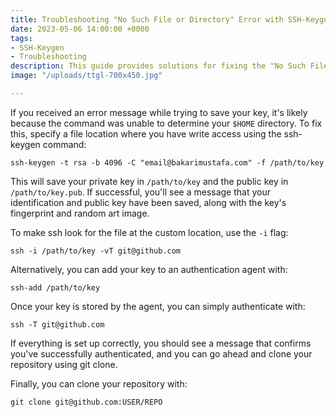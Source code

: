 ```yaml
---
title: Troubleshooting "No Such File or Directory" Error with SSH-Keygen
date: 2023-05-06 14:00:00 +0000
tags:
- SSH-Keygen
- Troubleshooting
description: This guide provides solutions for fixing the "No Such File or Directory" error that can occur when using SSH-Keygen.
image: "/uploads/ttgl-700x450.jpg"

---
```


If you received an error message while trying to save your key, it's likely because the command was unable to determine your `$HOME` directory. To fix this, specify a file location where you have write access using the ssh-keygen command:

```
ssh-keygen -t rsa -b 4096 -C "email@bakarimustafa.com" -f /path/to/key
```

This will save your private key in `/path/to/key` and the public key in `/path/to/key.pub`. If successful, you'll see a message that your identification and public key have been saved, along with the key's fingerprint and random art image.

To make ssh look for the file at the custom location, use the `-i` flag:

```
ssh -i /path/to/key -vT git@github.com
```

Alternatively, you can add your key to an authentication agent with:

```
ssh-add /path/to/key
```

Once your key is stored by the agent, you can simply authenticate with:

```
ssh -T git@github.com
```

If everything is set up correctly, you should see a message that confirms you've successfully authenticated, and you can go ahead and clone your repository using git clone.

Finally, you can clone your repository with:
```
git clone git@github.com:USER/REPO
```
